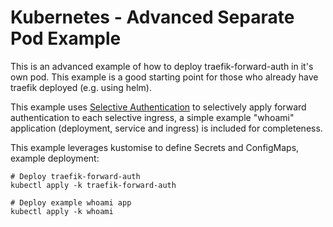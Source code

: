 
# Kubernetes - Advanced Separate Pod Example

This is an advanced example of how to deploy traefik-forward-auth in it's own pod. This example is a good starting point for those who already have traefik deployed (e.g. using helm).

This example uses [Selective Authentication](https://github.com/priyankub/traefik-forward-auth/blob/master/README.md#selective-ingress-authentication-in-kubernetes) to selectively apply forward authentication to each selective ingress, a simple example "whoami" application (deployment, service and ingress) is included for completeness.

This example leverages kustomise to define Secrets and ConfigMaps, example deployment:

```
# Deploy traefik-forward-auth
kubectl apply -k traefik-forward-auth

# Deploy example whoami app
kubectl apply -k whoami
```
